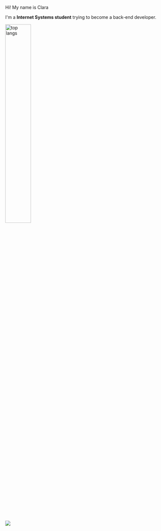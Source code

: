 Hi! My name is Clara 

I'm a **Internet Systems student** trying to become a back-end developer.

<img alt="top langs" width='40%' src="https://github-readme-stats.vercel.app/api/top-langs/?username=oiclai&layout=compact"/>

<div>
 <a href="https://www.linkedin.com/in/clara-nunes-de-alcantara/" target="_blank"><img src="https://img.shields.io/badge/-LinkedIn-%230077B5?style=for-the-badge&logo=linkedin&logoColor=white" target="_blank"></a> 
</div>

